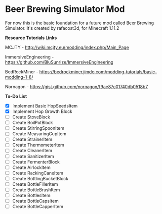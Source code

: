 # Beer Brewing Simulator Mod
For now this is the basic foundation for a future mod called Beer Brewing Simulator.
It's created by rafacost3d, for Minecraft 1.11.2

**Resource Tutorials Links**

MCJTY - http://wiki.mcjty.eu/modding/index.php/Main_Page

ImmersiveEngineering - https://github.com/BluSunrize/ImmersiveEngineering

BedRockMiner - https://bedrockminer.jimdo.com/modding-tutorials/basic-modding-1-8/

Nornagon - https://gist.github.com/nornagon/f9ae87c01740db0518b7

**To-Do List**
- [x] Implement Basic HopSeedsItem
- [x] Implement Hop Growth Block
- [ ] Create StoveBlock
- [ ] Create BoilPotBlock
- [ ] Create StirringSpoonItem
- [ ] Create MeasuringCupItem
- [ ] Create StrainerItem
- [ ] Create ThermometerItem
- [ ] Create CleanerItem
- [ ] Create SanitizerItem
- [ ] Create FermenterBlock
- [ ] Create AirlockItem
- [ ] Create RackingCaneItem
- [ ] Create BottlingBucketBlock
- [ ] Create BottleFillerItem
- [ ] Create BottleBrushItem
- [ ] Create BottlesItem
- [ ] Create BottleCapsItem
- [ ] Create BottleCapperItem

